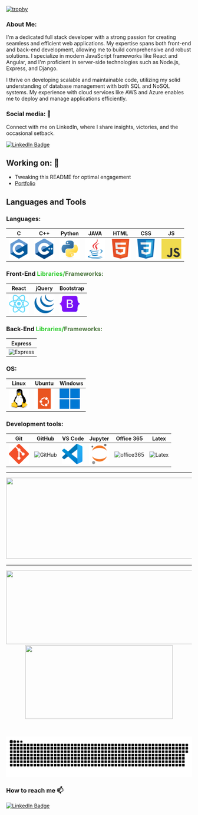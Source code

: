 [![trophy](https://github-profile-trophy.vercel.app/?username=sowmyasrikancharla&title=Stars,Followers,Commits,Repositories,MultipleLang,PullRequest&theme=onedark)](https://github.com/ryo-ma/github-profile-trophy)

### About Me:   

I'm a dedicated full stack developer with a strong passion for creating seamless and efficient web applications. My expertise spans both front-end and back-end development, allowing me to build comprehensive and robust solutions. I specialize in modern JavaScript frameworks like React and Angular, and I'm proficient in server-side technologies such as Node.js, Express, and Django.

I thrive on developing scalable and maintainable code, utilizing my solid understanding of database management with both SQL and NoSQL systems. My experience with cloud services like AWS and Azure enables me to deploy and manage applications efficiently.
  
 
### Social media: 📡   

Connect with me on LinkedIn, where I share insights, victories, and the occasional setback. 

[![LinkedIn Badge](https://img.shields.io/badge/LinkedIn-0077B5?style=for-the-badge&logo=linkedin&logoColor=white)](https://www.linkedin.com/in/sowmyasrikancharla/)

<!-- ## Competitions: 🥇

### Algorithms [LeetCode](https://leetcode.com/sammorozov/)

### CTF's

| CTF | Result | Team | Date |
|-----|-----|-----|-----|
|BSidesSF CTF|soon...|movie43|05/24|
|CIT@CTF|top 6%|undermouses|04/2024|
|Space HeroesCTF| top 23% | check_yor_mom |04/2024|
|swampCTF|top 17%|check_your_mouse |03/2024|
|wolvCTF|top 31%| undermouses|03/2024|
|ethernautCTF|out of competition|solo|03/2024|
|osuCTF|top 35%| undermouses |02/2024|
|vksCTF|top 15%| Solo played |09/2023| -->



## Working on: 🚀

- Tweaking this README for optimal engagement 
- [Portfolio](https://github.com/sowmyasrikancharla/sowmyasrikancharla/) 

## Languages and Tools 
<div>

### Languages:
| C | C++ | Python | JAVA | HTML | CSS | JS |  
|---|-----|--------|------|------|-----|----| 
| <img src="https://github.com/devicons/devicon/blob/master/icons/c/c-original.svg" height="55" width="55" alt="C"/>  | <img src="https://github.com/devicons/devicon/blob/master/icons/cplusplus/cplusplus-original.svg" height="55" width="55" alt="C++"/>  | <img src="https://github.com/devicons/devicon/blob/master/icons/python/python-original.svg" height="55" width="55" alt="python"/>  | <img src="https://github.com/devicons/devicon/blob/master/icons/java/java-original.svg" height="55" width="55" alt="JAVA"/>  | <img src="https://github.com/devicons/devicon/blob/master/icons/html5/html5-original.svg" height="55" width="55" alt="HTML"/>  | <img src="https://github.com/devicons/devicon/blob/master/icons/css3/css3-original.svg" height="55" width="55" alt="CSS"/>  | <img src="https://github.com/devicons/devicon/blob/master/icons/javascript/javascript-original.svg" height="55" width="55" alt="JS"/>  |   

  

### Front-End <span style="color:#32CD32;">Libraries<span/>/<span style="color:#4F7942;">Frameworks<span/>:

| React | jQuery | Bootstrap | 
|-------|--------|-----------|
|  <img src="https://github.com/devicons/devicon/blob/master/icons/react/react-original.svg" title="React"  alt="React" width="55" height="55"/>| <img src="https://github.com/devicons/devicon/blob/master/icons/jquery/jquery-original.svg" title="jQuery"  alt="jQuery" width="55" height="55"/>|<img src="https://github.com/devicons/devicon/blob/master/icons/bootstrap/bootstrap-original.svg" title="Bootstrap"  alt="Bootstrap" width="55" height="55"/>|

### Back-End <span style="color:#32CD32;">Libraries<span/>/<span style="color:#4F7942;">Frameworks<span/>:

| Express | 
|---------|
|<img src="https://res.cloudinary.com/dtdhmbtcg/image/upload/v1717315041/express_xnsbo0.png" title="Express" alt="Express" width="55" height="55"/>|

### OS:

| Linux | Ubuntu | Windows |
|-------|--------|---------|
| <img src="https://github.com/devicons/devicon/blob/master/icons/linux/linux-original.svg" title="Linux" alt="Linux" width="55" height="55"/> | <img src="https://github.com/devicons/devicon/blob/master/icons/ubuntu/ubuntu-original.svg" title="Ubuntu" alt="Ubuntu" width="55" height="55"/> | <img src="https://github.com/devicons/devicon/blob/master/icons/windows11/windows11-original.svg" title="Linux" alt="Windows" width="55" height="55"/> |

### Development tools:
| Git | GitHub | VS Code | Jupyter | Office 365 | Latex | 
|-----|--------|---------|---------|------------|-------|
|<img src="https://github.com/devicons/devicon/blob/master/icons/git/git-original.svg" title="Git" alt="Git" width="55" height="55"/>|<img src="https://res.cloudinary.com/dtdhmbtcg/image/upload/v1717315041/github-mark-white_ozjbrg.png" title="GitHub" alt="GitHub" width="55" height="55"/>|<img src="https://github.com/devicons/devicon/blob/master/icons/vscode/vscode-original.svg" title="vscode" alt="vscode" width="55" height="55"/>|<img src="https://github.com/devicons/devicon/blob/master/icons/jupyter/jupyter-original.svg" title="Jupyter" alt="Jupyter" width="55" height="55"/>|<img src="https://res.cloudinary.com/dtdhmbtcg/image/upload/v1717313305/Microsoft_365__2022_.svg_lfzbte.png" title="office365" alt="office365" width="55" height="55"/>|<img src="https://res.cloudinary.com/dtdhmbtcg/image/upload/v1717315042/LaTeX_project_logo_bird.svg_wgfx2h.png" title="Latex" alt="Latex" width="55" height="55"/>|

<!--

### It's not technology, but I use it. The section will be changed soon.:
  <img src="https://github.com/devicons/devicon/blob/master/icons/latex/latex-original.svg" title="Latex" alt="Latex" width="40" width="30" height="30"/>
  <img src="https://github.com/devicons/devicon/blob/master/icons/ssh/ssh-original.svg" title="ssh" alt="ssh" width="30" height="30"/>
  <img src="https://github.com/devicons/devicon/blob/master/icons/xml/xml-original.svg" title="xml" alt="xml" width="30" height="30"/>
  <img src="https://github.com/devicons/devicon/blob/master/icons/yaml/yaml-original.svg" title="yaml" alt="yaml" width="30" height="30"/>
  <img src="https://github.com/devicons/devicon/blob/master/icons/json/json-original.svg" title="json" alt="json" width="30" height="30"/>
  <img src="https://github.com/devicons/devicon/blob/master/icons/vscode/vscode-original-wordmark.svg" title="vsc" alt="vsc" width="30" height="30"/>
  <img src="https://github.com/devicons/devicon/blob/master/icons/pycharm/pycharm-original.svg" title="PC" alt="PC" width="30" height="30"/>
  <img src="https://github.com/devicons/devicon/blob/master/icons/clion/clion-original.svg" title="cl" alt="CL" width="30" height="30"/>
  <img src="https://github.com/devicons/devicon/blob/master/icons/datagrip/datagrip-original.svg" title="dg" alt="dg" width="30" height="30"/>  
  <img src="https://github.com/devicons/devicon/blob/master/icons/gitlab/gitlab-original-wordmark.svg" title="GitLab" alt="GitLab" width="30" height="30"/>
  <img src="https://github.com/devicons/devicon/blob/master/icons/confluence/confluence-original-wordmark.svg" title="Confluence" alt="Confluence" width="30" height="30"/>
  <img src="https://github.com/devicons/devicon/blob/master/icons/jira/jira-original-wordmark.svg" title="Jira" alt="Jira" width="30" height="30"/>
--> 
</div>

---

  
<p align="center">
  <img width="800" height="220" src="https://streak-stats.demolab.com?user=sowmyasrikancharla&theme=highcontrast&hide_border=true&border_radius=5&card_width=800">
</p>


---

<p align="center">
  <img width="600" height="200" src="https://github-readme-stats.vercel.app/api?username=sowmyasrikancharla&show_icons=true&theme=vision-friendly-dark">
  <img width="400" height="200" src="https://github-readme-stats.vercel.app/api/top-langs/?username=sowmyasrikancharla&size_weight=0.15&count_weight=0.5&layout=compact&theme=vision-friendly-dark">
</p>

<div id="header" align="center">
  <img src="https://komarev.com/ghpvc/?username=sowmyasrikancharla&style=for-the-badge&color=orange" alt=""/>
</div>

<p align="center">
 <img width="1000" src="assets/github-snake.svg" alt="snake"/>
</p>

### How to reach me :mailbox:
[![LinkedIn Badge](https://img.shields.io/badge/LinkedIn-0077B5?style=for-the-badge&logo=linkedin&logoColor=white)](https://www.linkedin.com/in/sowmyasrikancharla/)
